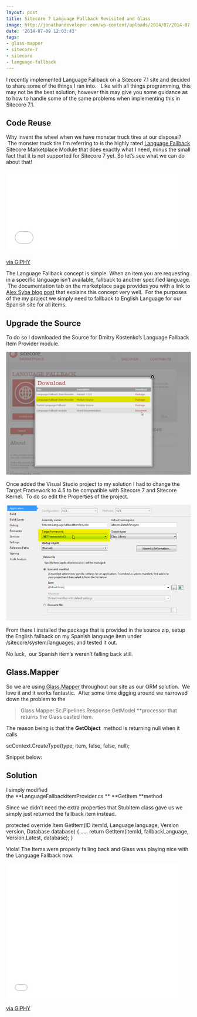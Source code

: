 ```yaml
---
layout: post
title: Sitecore 7 Language Fallback Revisited and Glass
image: http://jonathandeveloper.com/wp-content/uploads/2014/07/2014-07-09-09_44_21-Language-Fallback-Sitecore-Marketplace.png
date: '2014-07-09 12:03:43'
tags:
- glass-mapper
- sitecore-7
- sitecore
- language-fallback
---
```



I recently implemented Language Fallback on a Sitecore 7.1 site and decided to share some of the things I ran into.   Like with all things programming, this may not be the best solution, however this may give you some guidance as to how to handle some of the same problems when implementing this in Sitecore 7.1.


## Code Reuse

Why invent the wheel when we have monster truck tires at our disposal?  The monster truck tire I’m referring to is the highly rated [Language Fallback](https://marketplace.sitecore.net/en/Modules/Language_Fallback.aspx "Language FallBack") Sitecore Marketplace Module that does exactly what I need, minus the small fact that it is not supported for Sitecore 7 yet. So let’s see what we can do about that!

<iframe src="//giphy.com/embed/v4sExiGkE7OF2?html5=true" width="480" height="224" frameBorder="0" class="giphy-embed" allowFullScreen></iframe><p><a href="http://giphy.com/gifs/cheezburger-motivational-follow-your-dreams-monster-trucks-v4sExiGkE7OF2">via GIPHY</a></p>

The Language Fallback concept is simple. When an item you are requesting in a specific language isn’t available, fallback to another specified language.  The documentation tab on the marketplace page provides you with a link to [Alex Syba blog post](http://sitecoreblog.alexshyba.com/2010/11/approaching-language-fallback-with.html "Approaching Language Fallback in Sitecore") that explains this concept very well.  For the purposes of the my project we simply need to fallback to English Language for our Spanish site for all items.

## Upgrade the Source

To do so I downloaded the Source for Dmitry Kostenko’s Language Fallback Item Provider module.

![language fallback](/img/2016/04/2015-03-25-10_19_36-Language-Fallback-Sitecore-Marketplace-1024x678.png)


Once added the Visual Studio project to my solution I had to change the Target Framework to 4.5 to be compatible with Sitecore 7 and Sitecore Kernel.  To do so edit the Properties of the project.

![Net Framework 4.5](/img/2016/04/2014-07-09-10_44_18-BCU-Microsoft-Visual-Studio-Administrator.png)

From there I installed the package that is provided in the source zip, setup the English fallback on my Spanish language item under /sitecore/system/languages, and tested it out.

No luck,  our Spanish item’s weren’t falling back still.


## Glass.Mapper

So we are using [Glass.Mapper](http://glass.lu/ "Glass Mapper") throughout our site as our ORM solution.  We love it and it works fantastic.  After some time digging around we narrowed down the problem to the

> Glass.Mapper.Sc.Pipelines.Response.GetModel **processor that returns the Glass casted item.

The reason being is that the **GetObject**  method is returning null when it calls

scContext.CreateType(type, item, false, false, null);

Snippet below:

<script src="https://gist.github.com/jldeveloper27/fae4d88ee40ae08957de412c682e68c1.js"></script>


## Solution

I simply modified the **LanguageFallbackitemProvider.cs ** **GetItem **method

<script src="https://gist.github.com/jldeveloper27/7d5579ddda6ed4a0e8d46e65ad87977a.js"></script>

Since we didn’t need the extra properties that StubItem class gave us we simply just returned the fallback item instead.

 protected override Item GetItem(ID itemId, Language language, Version version, Database database) { ..... return GetItem(itemId, fallbackLanguage, Version.Latest, database); }

Viola! The Items were properly falling back and Glass was playing nice with the Language Fallback now.

<iframe src="//giphy.com/embed/2n8480RCQ2jBe?html5=true" width="480" height="368" frameBorder="0" class="giphy-embed" allowFullScreen></iframe><p><a href="http://giphy.com/gifs/dancing-happy-jimmy-fallon-2n8480RCQ2jBe">via GIPHY</a></p>

